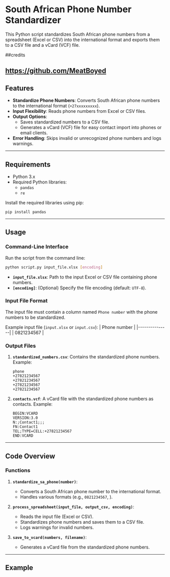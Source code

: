 # South African Phone Number Standardizer

This Python script standardizes South African phone numbers from a spreadsheet (Excel or CSV) into the international format and exports them to a CSV file and a vCard (VCF) file. 

##credits

https://github.com/MeatBoyed
---

## Features

- **Standardize Phone Numbers**: Converts South African phone numbers to the international format (`+27xxxxxxxxx`).
- **Input Flexibility**: Reads phone numbers from Excel or CSV files.
- **Output Options**:
  - Saves standardized numbers to a CSV file.
  - Generates a vCard (VCF) file for easy contact import into phones or email clients.
- **Error Handling**: Skips invalid or unrecognized phone numbers and logs warnings.

---

## Requirements

- Python 3.x
- Required Python libraries:
  - `pandas`
  - `re`

Install the required libraries using pip:
```
pip install pandas
```

---

## Usage

### Command-Line Interface
Run the script from the command line:
```bash
python script.py input_file.xlsx [encoding]
```

- **`input_file.xlsx`**: Path to the input Excel or CSV file containing phone numbers.
- **`[encoding]`**: (Optional) Specify the file encoding (default: `UTF-8`).

### Input File Format
The input file must contain a column named `Phone number` with the phone numbers to be standardized.

Example input file (`input.xlsx` or `input.csv`):
| Phone number  |
|---------------|
| 0821234567    |

### Output Files
1. **`standardized_numbers.csv`**: Contains the standardized phone numbers.
   Example:
   ```
   phone
   +27821234567
   +27821234567
   +27821234567
   +27821234567
   ```

2. **`contacts.vcf`**: A vCard file with the standardized phone numbers as contacts.
   Example:
   ```
   BEGIN:VCARD
   VERSION:3.0
   N:;Contact1;;;
   FN:Contact1
   TEL;TYPE=CELL:+27821234567
   END:VCARD
   ```

---

## Code Overview

### Functions

1. **`standardize_sa_phone(number)`**:
   - Converts a South African phone number to the international format.
   - Handles various formats (e.g., `0821234567`, ).

2. **`process_spreadsheet(input_file, output_csv, encoding)`**:
   - Reads the input file (Excel or CSV).
   - Standardizes phone numbers and saves them to a CSV file.
   - Logs warnings for invalid numbers.

3. **`save_to_vcard(numbers, filename)`**:
   - Generates a vCard file from the standardized phone numbers.

---

## Example

